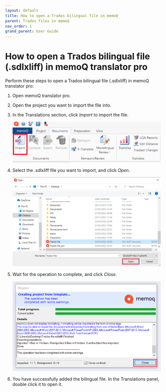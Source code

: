 ```yaml
---
layout: default
title: How to open a Trados bilingual file in memoQ
parent: Trados files in memoQ
nav_order: 1
grand_parent: User Guide
---
```


# How to open a Trados bilingual file (.sdlxliff) in memoQ translator pro

Perform these steps to open a Trados bilingual file (.sdlxliff) in memoQ translator pro:

1.	Open memoQ translator pro.
2.	Open the project you want to import the file into.
3.  In the Translations section, click *Import* to import the file.

    ![](../../../assets/images/Picture40.png)

4.	Select the .sdlxliff file you want to import, and click *Open*.

    ![](../../../assets/images/Picture41.png)

5.	Wait for the operation to complete, and click *Close*.

    ![](../../../assets/images/Picture4.png)

6.	You have successfully added the bilingual file. In the Translations panel, double click it to open it.
